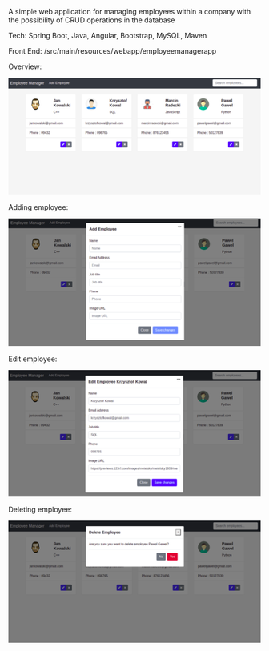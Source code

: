 A simple web application for managing employees within a company with the possibility of CRUD operations in the database

Tech: Spring Boot, Java, Angular, Bootstrap, MySQL, Maven

Front End: /src/main/resources/webapp/employeemanagerapp

Overview:

![alt text](https://github.com/ptrmarcowski/employeemanager/blob/master/App.png?raw=true)

Adding employee:

![alt text](https://github.com/ptrmarcowski/employeemanager/blob/master/addEmployee.png?raw=true)

Edit employee:

![alt text](https://github.com/ptrmarcowski/employeemanager/blob/master/editEmployee.png?raw=true)

Deleting employee:

![alt text](https://github.com/ptrmarcowski/employeemanager/blob/master/deleteEmployee.png?raw=true)
